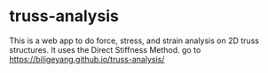 # truss-analysis
This is a web app to do force, stress, and strain analysis on 2D truss structures. It uses the Direct Stiffness Method.
go to https://biligeyang.github.io/truss-analysis/
